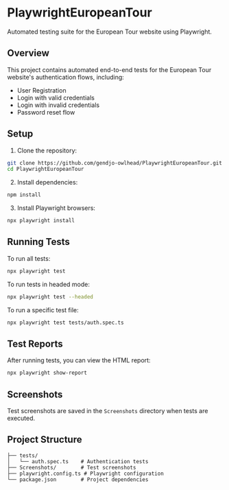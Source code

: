 # PlaywrightEuropeanTour

Automated testing suite for the European Tour website using Playwright.

## Overview

This project contains automated end-to-end tests for the European Tour website's authentication flows, including:
- User Registration
- Login with valid credentials
- Login with invalid credentials
- Password reset flow

## Setup

1. Clone the repository:
```bash
git clone https://github.com/gendjo-owlhead/PlaywrightEuropeanTour.git
cd PlaywrightEuropeanTour
```

2. Install dependencies:
```bash
npm install
```

3. Install Playwright browsers:
```bash
npx playwright install
```

## Running Tests

To run all tests:
```bash
npx playwright test
```

To run tests in headed mode:
```bash
npx playwright test --headed
```

To run a specific test file:
```bash
npx playwright test tests/auth.spec.ts
```

## Test Reports

After running tests, you can view the HTML report:
```bash
npx playwright show-report
```

## Screenshots

Test screenshots are saved in the `Screenshots` directory when tests are executed.

## Project Structure

```
├── tests/
│   └── auth.spec.ts    # Authentication tests
├── Screenshots/        # Test screenshots
├── playwright.config.ts # Playwright configuration
└── package.json        # Project dependencies
``` 